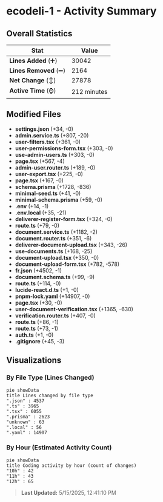 # ecodeli-1 - Activity Summary 

## Overall Statistics

| Stat                   | Value                                                             |
| ---------------------- | ----------------------------------------------------------------- |
| **Lines Added** (➕)   | 30042                                          |
| **Lines Removed** (➖) | 2164                                        |
| **Net Change** (↕)    | 27878                |
| **Active Time** (⌚)   | 212 minutes |


## Modified Files
- **settings.json** (+34, -0)
- **admin.service.ts** (+807, -20)
- **user-filters.tsx** (+361, -0)
- **user-permissions-form.tsx** (+303, -0)
- **use-admin-users.ts** (+303, -0)
- **page.tsx** (+567, -4)
- **admin-user.router.ts** (+189, -0)
- **user-export.tsx** (+225, -0)
- **page.tsx** (+167, -0)
- **schema.prisma** (+1728, -836)
- **minimal-seed.ts** (+41, -0)
- **minimal-schema.prisma** (+59, -0)
- **.env** (+14, -1)
- **.env.local** (+35, -21)
- **deliverer-register-form.tsx** (+324, -0)
- **route.ts** (+79, -0)
- **document.service.ts** (+1182, -2)
- **document.router.ts** (+351, -6)
- **deliverer-document-upload.tsx** (+343, -26)
- **use-documents.ts** (+168, -25)
- **document-upload.tsx** (+350, -0)
- **document-upload-form.tsx** (+782, -578)
- **fr.json** (+4502, -1)
- **document.schema.ts** (+99, -9)
- **route.ts** (+114, -0)
- **lucide-react.d.ts** (+1, -0)
- **pnpm-lock.yaml** (+14907, -0)
- **page.tsx** (+30, -0)
- **user-document-verification.tsx** (+1365, -630)
- **verification.router.ts** (+407, -0)
- **route.ts** (+86, -1)
- **route.ts** (+73, -1)
- **auth.ts** (+1, -0)
- **.gitignore** (+45, -3)

## Visualizations

### By File Type (Lines Changed)

```mermaid
pie showData
title Lines changed by file type
".json" : 4537
".ts" : 3965
".tsx" : 6055
".prisma" : 2623
"unknown" : 63
".local" : 56
".yaml" : 14907
```

### By Hour (Estimated Activity Count)

```mermaid
pie showData
title Coding activity by hour (count of changes)
"10h" : 42
"11h" : 43
"12h" : 65
```


> **Last Updated:** 5/15/2025, 12:41:10 PM
